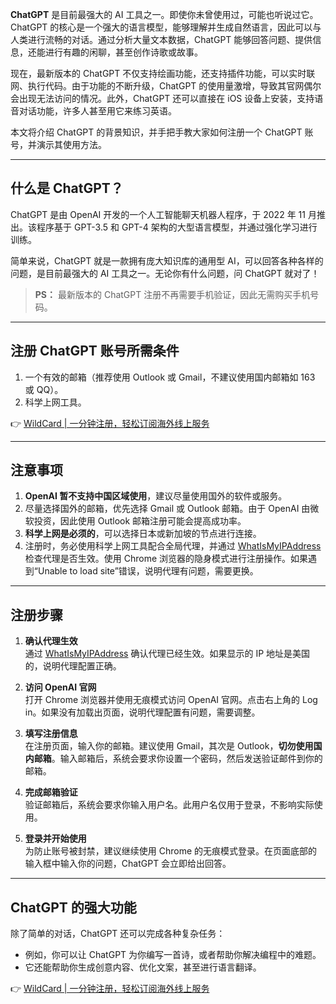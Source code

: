 **ChatGPT** 是目前最强大的 AI 工具之一。即使你未曾使用过，可能也听说过它。ChatGPT 的核心是一个强大的语言模型，能够理解并生成自然语言，因此可以与人类进行流畅的对话。通过分析大量文本数据，ChatGPT 能够回答问题、提供信息，还能进行有趣的闲聊，甚至创作诗歌或故事。

现在，最新版本的 ChatGPT 不仅支持绘画功能，还支持插件功能，可以实时联网、执行代码。由于功能的不断升级，ChatGPT 的使用量激增，导致其官网偶尔会出现无法访问的情况。此外，ChatGPT 还可以直接在 iOS 设备上安装，支持语音对话功能，许多人甚至用它来练习英语。

本文将介绍 ChatGPT 的背景知识，并手把手教大家如何注册一个 ChatGPT 账号，并演示其使用方法。

---

## 什么是 ChatGPT？

ChatGPT 是由 OpenAI 开发的一个人工智能聊天机器人程序，于 2022 年 11 月推出。该程序基于 GPT-3.5 和 GPT-4 架构的大型语言模型，并通过强化学习进行训练。

简单来说，ChatGPT 就是一款拥有庞大知识库的通用型 AI，可以回答各种各样的问题，是目前最强大的 AI 工具之一。无论你有什么问题，问 ChatGPT 就对了！

> **PS：** 最新版本的 ChatGPT 注册不再需要手机验证，因此无需购买手机号码。

---

## 注册 ChatGPT 账号所需条件

1. 一个有效的邮箱（推荐使用 Outlook 或 Gmail，不建议使用国内邮箱如 163 或 QQ）。
2. 科学上网工具。

👉 [WildCard | 一分钟注册，轻松订阅海外线上服务](https://bit.ly/bewildcard)

---

## 注意事项

1. **OpenAI 暂不支持中国区域使用**，建议尽量使用国外的软件或服务。
2. 尽量选择国外的邮箱，优先选择 Gmail 或 Outlook 邮箱。由于 OpenAI 由微软投资，因此使用 Outlook 邮箱注册可能会提高成功率。
3. **科学上网是必须的**，可以选择日本或新加坡的节点进行连接。
4. 注册时，务必使用科学上网工具配合全局代理，并通过 [WhatIsMyIPAddress](https://bit.ly/bewildcard) 检查代理是否生效。使用 Chrome 浏览器的隐身模式进行注册操作。如果遇到“Unable to load site”错误，说明代理有问题，需要更换。

---

## 注册步骤

1. **确认代理生效**  
   通过 [WhatIsMyIPAddress](https://bit.ly/bewildcard) 确认代理已经生效。如果显示的 IP 地址是美国的，说明代理配置正确。

2. **访问 OpenAI 官网**  
   打开 Chrome 浏览器并使用无痕模式访问 OpenAI 官网。点击右上角的 Log in。如果没有加载出页面，说明代理配置有问题，需要调整。

3. **填写注册信息**  
   在注册页面，输入你的邮箱。建议使用 Gmail，其次是 Outlook，**切勿使用国内邮箱**。输入邮箱后，系统会要求你设置一个密码，然后发送验证邮件到你的邮箱。

4. **完成邮箱验证**  
   验证邮箱后，系统会要求你输入用户名。此用户名仅用于登录，不影响实际使用。

5. **登录并开始使用**  
   为防止账号被封禁，建议继续使用 Chrome 的无痕模式登录。在页面底部的输入框中输入你的问题，ChatGPT 会立即给出回答。

---

## ChatGPT 的强大功能

除了简单的对话，ChatGPT 还可以完成各种复杂任务：

- 例如，你可以让 ChatGPT 为你编写一首诗，或者帮助你解决编程中的难题。
- 它还能帮助你生成创意内容、优化文案，甚至进行语言翻译。

👉 [WildCard | 一分钟注册，轻松订阅海外线上服务](https://bit.ly/bewildcard)
